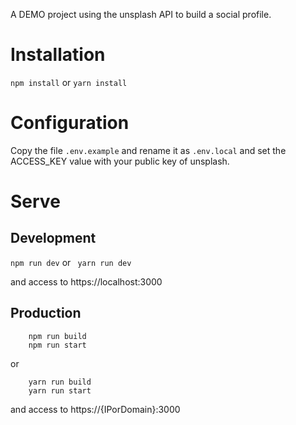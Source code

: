 A DEMO project using the unsplash API to build a social profile.

# Installation

``` npm install ```
or 
``` yarn install ```

# Configuration
Copy the file ``` .env.example ``` and rename it as ``` .env.local ``` and set the ACCESS_KEY value with your public key of unsplash.

# Serve

## Development

``` npm run dev ```
or
``` yarn run dev```

and access to https://localhost:3000

## Production

``` 
    npm run build
    npm run start
```
or
``` 
    yarn run build 
    yarn run start
```

and access to https://{IPorDomain}:3000
